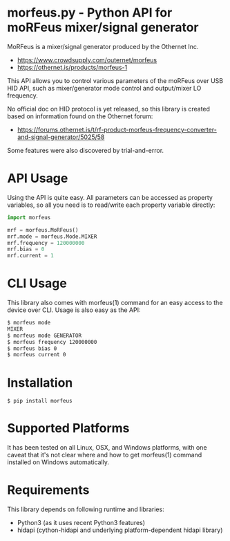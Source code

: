 morfeus.py - Python API for moRFeus mixer/signal generator
==========================================================

MoRFeus is a mixer/signal generator produced by the Othernet Inc.

- https://www.crowdsupply.com/outernet/morfeus
- https://othernet.is/products/morfeus-1

This API allows you to control various parameters of the moRFeus
over USB HID API, such as mixer/generator mode control and output/mixer
LO frequency.

No official doc on HID protocol is yet released, so this library is
created based on information found on the Othernet forum:

- https://forums.othernet.is/t/rf-product-morfeus-frequency-converter-and-signal-generator/5025/58

Some features were also discovered by trial-and-error.

# API Usage

Using the API is quite easy. All parameters can be accessed as
property variables, so all you need is to read/write each property
variable directly:

```python
import morfeus

mrf = morfeus.MoRFeus()
mrf.mode = morfeus.Mode.MIXER
mrf.frequency = 120000000
mrf.bias = 0
mrf.current = 1
```

# CLI Usage

This library also comes with morfeus(1) command for an easy access
to the device over CLI. Usage is also easy as the API:

```sh
$ morfeus mode
MIXER
$ morfeus mode GENERATOR
$ morfeus frequency 120000000
$ morfeus bias 0
$ morfeus current 0
```

# Installation
```
$ pip install morfeus
```

# Supported Platforms
It has been tested on all Linux, OSX, and Windows platforms,
with one caveat that it's not clear where and how to get morfeus(1)
command installed on Windows automatically.

# Requirements
This library depends on following runtime and libraries:

* Python3 (as it uses recent Python3 features)
* hidapi (cython-hidapi and underlying platform-dependent hidapi library)
